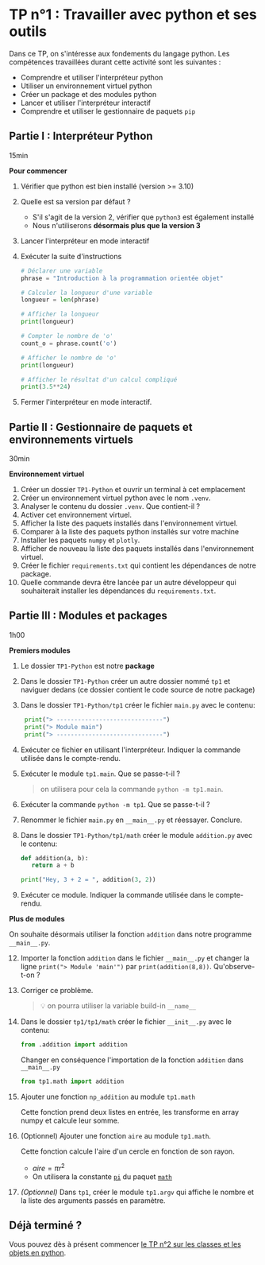 # TP n°1 : Travailler avec python et ses outils

Dans ce TP, on s'intéresse aux fondements du langage python. Les compétences travaillées durant cette activité sont les suivantes :

- Comprendre et utiliser l'interpréteur python
- Utiliser un environnement virtuel python
- Créer un package et des modules python
- Lancer et utiliser l'interpréteur interactif
- Comprendre et utiliser le gestionnaire de paquets `pip`

## Partie I : Interpréteur Python

15min

**Pour commencer**

1. Vérifier que python est bien installé (version >= 3.10)
2. Quelle est sa version par défaut ?
   - S'il s'agit de la version 2, vérifier que `python3` est également installé
   - Nous n'utiliserons **désormais plus que la version 3**
3. Lancer l'interpréteur en mode interactif
4. Exécuter la suite d'instructions

   ```python
   # Déclarer une variable
   phrase = "Introduction à la programmation orientée objet"

   # Calculer la longueur d'une variable
   longueur = len(phrase)

   # Afficher la longueur
   print(longueur)

   # Compter le nombre de 'o'
   count_o = phrase.count('o')

   # Afficher le nombre de 'o'
   print(longueur)

   # Afficher le résultat d'un calcul compliqué
   print(3.5**24)
   ```

5. Fermer l'interpréteur en mode interactif.

## Partie II : Gestionnaire de paquets et environnements virtuels

30min

**Environnement virtuel**

1. Créer un dossier `TP1-Python` et ouvrir un terminal à cet emplacement
1. Créer un environnement virtuel python avec le nom `.venv`.
1. Analyser le contenu du dossier `.venv`. Que contient-il ?
1. Activer cet environnement virtuel.
1. Afficher la liste des paquets installés dans l'environnement virtuel.
1. Comparer à la liste des paquets python installés sur votre machine
1. Installer les paquets `numpy` et `plotly`.
1. Afficher de nouveau la liste des paquets installés dans l'environnement virtuel.
1. Créer le fichier `requirements.txt` qui contient les dépendances de notre package.
1. Quelle commande devra être lancée par un autre développeur qui souhaiterait installer les dépendances du `requirements.txt`.

## Partie III : Modules et packages

1h00

**Premiers modules**

1. Le dossier `TP1-Python` est notre **package**
2. Dans le dossier `TP1-Python` créer un autre dossier nommé `tp1` et naviguer dedans (ce dossier contient le code source de notre package)
3. Dans le dossier `TP1-Python/tp1` créer le fichier `main.py` avec le contenu:
   ```python
    print("> ------------------------------")
    print("> Module main")
    print("> ------------------------------")
   ```
4. Exécuter ce fichier en utilisant l'interpréteur. Indiquer la commande utilisée dans le compte-rendu.
5. Exécuter le module `tp1.main`. Que se passe-t-il ?
   > on utilisera pour cela la commande `python -m tp1.main`.
6. Exécuter la commande `python -m tp1`. Que se passe-t-il ?
7. Renommer le fichier `main.py` en `__main__.py` et réessayer. Conclure.
8. Dans le dossier `TP1-Python/tp1/math` créer le module `addition.py` avec le contenu:

   ```python
   def addition(a, b):
      return a + b

   print("Hey, 3 + 2 = ", addition(3, 2))
   ```

9. Exécuter ce module. Indiquer la commande utilisée dans le compte-rendu.

**Plus de modules**

On souhaite désormais utiliser la fonction `addition` dans notre programme `__main__.py`.

12. Importer la fonction `addition` dans le fichier `__main__.py` et changer la ligne `print("> Module 'main'")` par `print(addition(8,8))`. Qu'observe-t-on ?

1. Corriger ce problème.

   > 💡 on pourra utiliser la variable build-in `__name__`

1. Dans le dossier `tp1/tp1/math` créer le fichier `__init__.py` avec le contenu:
   ```python
   from .addition import addition
   ```
   Changer en conséquence l'importation de la fonction `addition` dans `__main__.py`
   ```python
   from tp1.math import addition
   ```
1. Ajouter une fonction `np_addition` au module `tp1.math`

   Cette fonction prend deux listes en entrée, les transforme en array numpy et calcule leur somme.

1. (Optionnel) Ajouter une fonction `aire` au module `tp1.math`.

   Cette fonction calcule l'aire d'un cercle en fonction de son rayon.

   - $aire = \pi r^2$
   - On utilisera la constante [`pi`](https://docs.python.org/3/library/math.html#math.pi) du paquet [`math`](https://docs.python.org/3/library/math.html#math.pi)

1. _(Optionnel)_ Dans `tp1`, créer le module `tp1.argv` qui affiche le nombre et la liste des arguments passés en paramètre.

## Déjà terminé ?

Vous pouvez dès à présent commencer [le TP n°2 sur les classes et les objets en python](../TP2-ClassesObjets/README.md).

